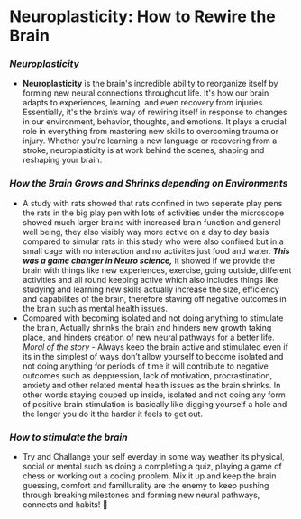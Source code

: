 # Neuroplasticity: How to Rewire the Brain

### *Neuroplasticity*

- **Neuroplasticity** is the brain's incredible ability to reorganize itself by forming new neural connections throughout life. It's how our brain adapts to experiences, learning, and even recovery from injuries. Essentially, it's the brain’s way of rewiring itself in response to changes in our environment, behavior, thoughts, and emotions.
It plays a crucial role in everything from mastering new skills to overcoming trauma or injury. Whether you're learning a new language or recovering from a stroke, neuroplasticity is at work behind the scenes, shaping and reshaping your brain.

### *How the Brain Grows and Shrinks depending on Environments*

- A study with rats showed that rats confined in two seperate play pens the rats in the big play pen with lots of activities under the microscope showed much larger brains with increased brain function and general well being, they also visibly way more active on a day to day basis compared to simular rats in this study who were also confined  but in a small cage with no interaction and no activites just food and water. ***This was a game changer in Neuro science,*** it showed if we provide the brain with things like new experiences, exercise, going outside, different activities and all round keeping active which also includes things like studying and learning new skills actually increase the size, efficiency and capabilites of the brain, therefore staving off negative outcomes in the brain such as mental health issues.
- Compared with becoming isolated and not doing anything to stimulate the brain, Actually shrinks the brain and hinders new growth taking place, and hinders creation of new neural pathways for a better life. *Moral of the story* - Always keep the brain active and stimulated even if its in the simplest of ways don’t allow yourself to become isolated and not doing anything for periods of time it will contribute to negative outcomes such as deppression, lack of motivation, procrastination, anxiety and other related mental health issues as the brain shrinks. In other words staying couped up inside, isolated and not doing any form of positive brain stimulation is basically like digging yourself a hole and the longer you do it the harder it feels to get out.

### *How to stimulate the brain*

- Try and Challange your self everday in some way weather its physical, social or mental such as doing a completing a quiz, playing a game of chess or working out a coding problem. Mix it up and keep the brain guessing, comfort and famillurality are the enemy to keep pushing through breaking milestones and forming new neural pathways, connects and habits! 🚀